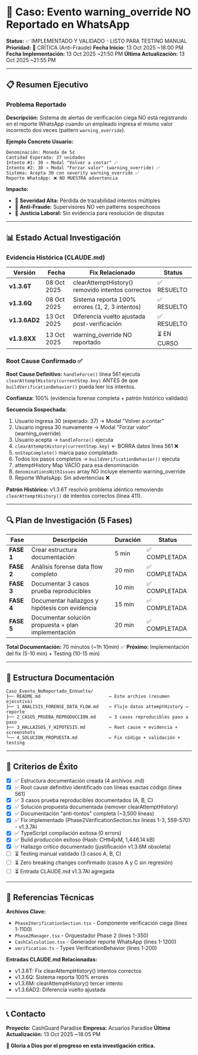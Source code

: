 # 🚨 Caso: Evento warning_override NO Reportado en WhatsApp

**Status:** ✅ IMPLEMENTADO Y VALIDADO - LISTO PARA TESTING MANUAL
**Prioridad:** 🔴 CRÍTICA (Anti-Fraude)
**Fecha Inicio:** 13 Oct 2025 ~18:00 PM
**Fecha Implementación:** 13 Oct 2025 ~21:50 PM
**Última Actualización:** 13 Oct 2025 ~21:55 PM

---

## 📋 Resumen Ejecutivo

### Problema Reportado

**Descripción:**
Sistema de alertas de verificación ciega NO está registrando en el reporte WhatsApp cuando un empleado ingresa el mismo valor incorrecto dos veces (pattern `warning_override`).

**Ejemplo Concreto Usuario:**
```
Denominación: Moneda de 5¢
Cantidad Esperada: 37 unidades
Intento #1: 30 → Modal "Volver a contar" ✅
Intento #2: 30 → Modal "Forzar valor" (warning_override) ✅
Sistema: Acepta 30 con severity warning_override ✅
Reporte WhatsApp: ❌ NO MUESTRA advertencia
```

**Impacto:**
- 🔴 **Severidad Alta:** Pérdida de trazabilidad intentos múltiples
- 🔴 **Anti-Fraude:** Supervisores NO ven patterns sospechosos
- 🔴 **Justicia Laboral:** Sin evidencia para resolución de disputas

---

## 📊 Estado Actual Investigación

### Evidencia Histórica (CLAUDE.md)

| Versión | Fecha | Fix Relacionado | Status |
|---------|-------|-----------------|--------|
| **v1.3.6T** | 08 Oct 2025 | clearAttemptHistory() removido intentos correctos | ✅ RESUELTO |
| **v1.3.6Q** | 08 Oct 2025 | Sistema reporta 100% errores (1, 2, 3 intentos) | ✅ RESUELTO |
| **v1.3.6AD2** | 13 Oct 2025 | Diferencia vuelto ajustada post-verificación | ✅ RESUELTO |
| **v1.3.6XX** | 13 Oct 2025 | warning_override NO reportado | ⏳ EN CURSO |

### Root Cause Confirmado ✅

**Root Cause Definitivo:**
`handleForce()` línea 561 ejecuta `clearAttemptHistory(currentStep.key)` ANTES de que `buildVerificationBehavior()` pueda leer los intentos.

**Confianza:** 100% (evidencia forense completa + patrón histórico validado)

**Secuencia Sospechada:**
1. Usuario ingresa 30 (esperado: 37) → Modal "Volver a contar"
2. Usuario ingresa 30 nuevamente → Modal "Forzar valor" (warning_override)
3. Usuario acepta → `handleForce()` ejecuta
4. `clearAttemptHistory(currentStep.key)` ← BORRA datos línea 561 ❌
5. `onStepComplete()` marca paso completado
6. Todos los pasos completos → `buildVerificationBehavior()` ejecuta
7. attemptHistory Map VACÍO para esa denominación
8. `denominationsWithIssues` array NO incluye elemento warning_override
9. Reporte WhatsApp: Sin advertencias ❌

**Patrón Histórico:**
v1.3.6T resolvió problema idéntico removiendo `clearAttemptHistory()` de intentos correctos (línea 411).

---

## 🔍 Plan de Investigación (5 Fases)

| Fase | Descripción | Duración | Status |
|------|-------------|----------|--------|
| **FASE 1** | Crear estructura documentación | 5 min | ✅ COMPLETADA |
| **FASE 2** | Análisis forense data flow completo | 20 min | ✅ COMPLETADA |
| **FASE 3** | Documentar 3 casos prueba reproducibles | 10 min | ✅ COMPLETADA |
| **FASE 4** | Documentar hallazgos y hipótesis con evidencia | 15 min | ✅ COMPLETADA |
| **FASE 5** | Documentar solución propuesta + plan implementación | 20 min | ✅ COMPLETADA |

**Total Documentación:** 70 minutos (~1h 10min) ✅
**Próximo:** Implementación del fix (5-10 min) + Testing (10-15 min)

---

## 📁 Estructura Documentación

```
Caso_Evento_NoReportado_EnVuelto/
├── README.md                          ← Este archivo (resumen ejecutivo)
├── 1_ANALISIS_FORENSE_DATA_FLOW.md    ← Flujo datos attemptHistory → reporte
├── 2_CASOS_PRUEBA_REPRODUCCION.md     ← 3 casos reproducibles paso a paso
├── 3_HALLAZGOS_Y_HIPOTESIS.md         ← Root cause + evidencia + screenshots
└── 4_SOLUCION_PROPUESTA.md            ← Fix código + validación + testing
```

---

## 🎯 Criterios de Éxito

- [x] ✅ Estructura documentación creada (4 archivos .md)
- [x] ✅ Root cause definitivo identificado con líneas exactas código (línea 561)
- [x] ✅ 3 casos prueba reproducibles documentados (A, B, C)
- [x] ✅ Solución propuesta documentada (remover clearAttemptHistory)
- [x] ✅ Documentación "anti-tontos" completa (~3,500 líneas)
- [x] ✅ Fix implementado (Phase2VerificationSection.tsx líneas 1-3, 559-570) - v1.3.7AI
- [x] ✅ TypeScript compilación exitosa (0 errors)
- [x] ✅ Build producción exitoso (Hash: CHtt4jxM, 1,446.14 kB)
- [x] ✅ Hallazgo crítico documentado (justificación v1.3.6M obsoleta)
- [ ] ⏳ Testing manual validado (3 casos A, B, C)
- [ ] ⏳ Zero breaking changes confirmado (casos A y C sin regresión)
- [ ] ⏳ Entrada CLAUDE.md v1.3.7AI agregada

---

## 🔗 Referencias Técnicas

**Archivos Clave:**
- `Phase2VerificationSection.tsx` - Componente verificación ciega (lines 1-1100)
- `Phase2Manager.tsx` - Orquestador Phase 2 (lines 1-350)
- `CashCalculation.tsx` - Generador reporte WhatsApp (lines 1-1200)
- `verification.ts` - Types VerificationBehavior (lines 1-200)

**Entradas CLAUDE.md Relacionadas:**
- v1.3.6T: Fix clearAttemptHistory() intentos correctos
- v1.3.6Q: Sistema reporta 100% errores
- v1.3.6M: clearAttemptHistory() tercer intento
- v1.3.6AD2: Diferencia vuelto ajustada

---

## 📞 Contacto

**Proyecto:** CashGuard Paradise
**Empresa:** Acuarios Paradise
**Última Actualización:** 13 Oct 2025 ~18:05 PM

**🙏 Gloria a Dios por el progreso en esta investigación crítica.**
